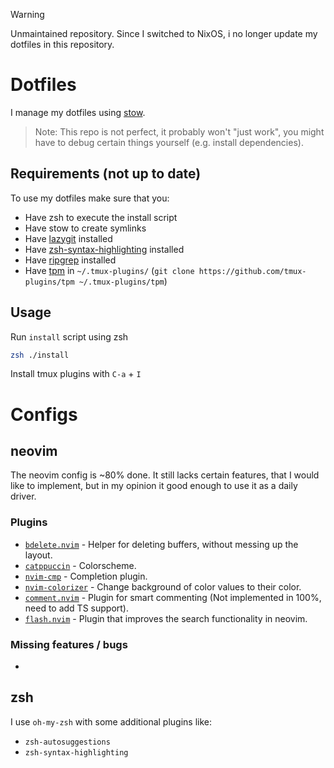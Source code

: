 > [!WARNING]  
> Unmaintained repository. Since I switched to NixOS, i no longer update my dotfiles in this repository.

# Dotfiles
I manage my dotfiles using [stow](https://www.gnu.org/software/stow/).
> Note: This repo is not perfect, it probably won't "just work", you might have to debug certain things yourself (e.g. install dependencies).

## Requirements (not up to date)
To use my dotfiles make sure that you:
- Have zsh to execute the install script
- Have stow to create symlinks
- Have [lazygit](https://github.com/jesseduffield/lazygit) installed
- Have [zsh-syntax-highlighting](https://github.com/zsh-users/zsh-syntax-highlighting) installed
- Have [ripgrep](https://github.com/BurntSushi/ripgrep) installed
- Have [tpm](https://github.com/tmux-plugins/tpm) in `~/.tmux-plugins/` (`git clone https://github.com/tmux-plugins/tpm ~/.tmux-plugins/tpm`)

## Usage
Run `install` script using zsh
```zsh
zsh ./install
```
Install tmux plugins with `C-a` + `I`

# Configs

## neovim
The neovim config is ~80% done. It still lacks certain features, that I would like to implement, but in my opinion it good enough to use it
as a daily driver. 

### Plugins
- [`bdelete.nvim`](https://github.com/famiu/bufdelete.nvim) - Helper for deleting buffers, without messing up the layout.
- [`catppuccin`](https://github.com/catppuccin/nvim) - Colorscheme.
- [`nvim-cmp`](https://github.com/hrsh7th/nvim-cmp) - Completion plugin.
- [`nvim-colorizer`](https://github.com/norcalli/nvim-colorizer.lua) - Change background of color values to their color.
- [`comment.nvim`](https://github.com/numToStr/Comment.nvim) - Plugin for smart commenting (Not implemented in 100%, need to add TS support).
- [`flash.nvim`](https://github.com/folke/flash.nvim) - Plugin that improves the search functionality in neovim.

### Missing features / bugs
- 

## zsh
I use `oh-my-zsh` with some additional plugins like:
- `zsh-autosuggestions`
- `zsh-syntax-highlighting`
